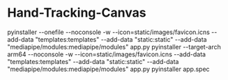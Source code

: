 # Hand-Tracking-Canvas 

pyinstaller --onefile --noconsole -w --icon=static/images/favicon.icns --add-data "templates:templates" --add-data "static:static" --add-data "mediapipe/modules:mediapipe/modules" 
app.py
pyinstaller --target-arch arm64 --noconsole -w --icon=static/images/favicon.icns --add-data "templates:templates" --add-data "static:static" --add-data "mediapipe/modules:mediapipe/modules" app.py
pyinstaller app.spec